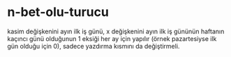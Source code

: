 # n-bet-olu-turucu
kasim değişkenini ayın ilk iş günü, x değişkenini ayın ilk iş gününün haftanın kaçıncı günü olduğunun 1 eksiği her ay için yapılır (örnek pazartesiyse ilk gün olduğu için 0), sadece yazdırma kısmını da değiştirmeli.
